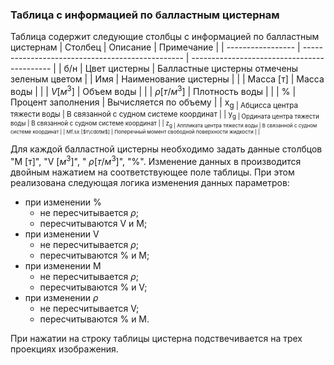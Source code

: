 ### Таблица с информацией по балластным цистернам
Таблица  содержит следующие столбцы с информацией по балластным цистернам
| Столбец           | Описание                                         | Примечание                                  |
| ----------------- | ------------------------------------------------ | ------------------------------------------- |
| б/н               | Цвет цистерны                                    | Балластные цистерны отмечены зеленым цветом |
| Имя               | Наименование цистерны                            |                                             |
| Масса [т]         | Масса воды                                       |                                             |
| $V [м^3]$         | Объем воды                                       |                                             |
| $\rho [т/м^3]$    | Плотность воды                                   |                                             |
| %                 | Процент заполнения                               | Вычисляется по объему                       |
| x<sub>g           | Абцисса центра тяжести воды                      | В связанной с судном системе координат      |
| y<sub>g           | Ордината центра тяжести воды                     | В связанной с судном системе координат      |
| z<sub>g           | Аппликата центра тяжести воды                    | В связанной с судном системе координат      |
| Mf.sx [$т\cdotм$] | Поперечный момент свободной поверхности жидкости |                                             |

Для каждой балластной цистерны  необходимо задать данные столбцов "М [т]", "V $[м^3]$", " $\rho [т/м^3]$", "%". Изменение данных в производится двойным нажатием на соответствующее поле таблицы. При этом реализована следующая логика изменения данных параметров:
- при изменении %
  - не пересчитывается $\rho$;
  - пересчитываются V и М;
- при изменении V
  - не пересчитывается $\rho$;
  - пересчитываются % и M;
- при изменении M 
  - не пересчитывается $\rho$;
  - пересчитываются % и V;
- при изменении $\rho$
  - не пересчитывается V;
  - пересчитываются % и M.

 При нажатии на строку таблицы цистерна подствечивается на трех проекциях изображения.